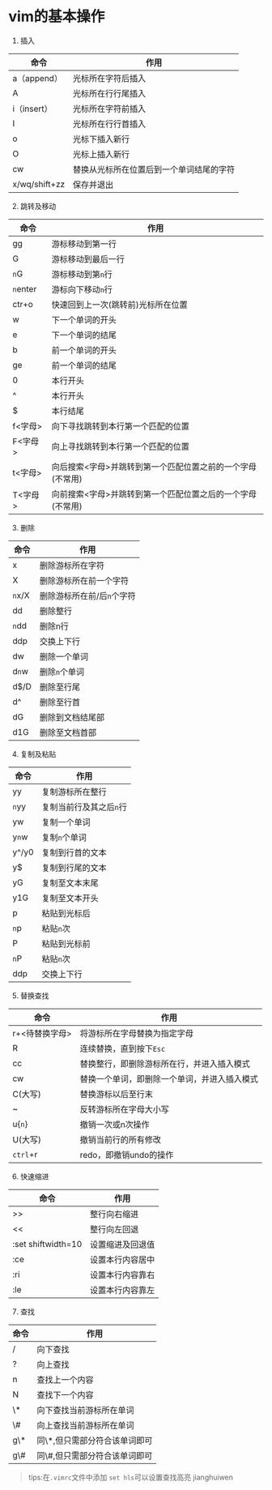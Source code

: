 # vim的基本操作

1. 插入

| 命令          | 作用                                     |
| ------------- | ---------------------------------------- |
| a（append）   | 光标所在字符后插入                       |
| A             | 光标所在行行尾插入                       |
| i（insert）   | 光标所在字符前插入                       |
| I             | 光标所在行行首插入                       |
| o             | 光标下插入新行                           |
| O             | 光标上插入新行                           |
| cw            | 替换从光标所在位置后到一个单词结尾的字符 |
| x/wq/shift+zz | 保存并退出                               |

2. 跳转及移动

| 命令 | 作用 |
| ---- | ---- |
| gg            | 游标移动到第一行                         |
| G             | 游标移动到最后一行                       |
| `n`G          | 游标移动到第`n`行                        |
| `n`enter      | 游标向下移动`n`行                        |
| ctr+o         | 快速回到上一次(跳转前)光标所在位置       |
| w | 下一个单词的开头 |
| e | 下一个单词的结尾 |
| b | 前一个单词的开头 |
| ge | 前一个单词的结尾 |
| 0 | 本行开头 |
| ^ | 本行开头 |
| $ | 本行结尾 |
| f<字母> | 向下寻找跳转到本行第一个匹配的位置 |
| F<字母> | 向上寻找跳转到本行第一个匹配的位置 |
| t<字母> | 向后搜索<字母>并跳转到第一个匹配位置之前的一个字母(不常用) |
| T<字母> | 向前搜索<字母>并跳转到第一个匹配位置之后的一个字母(不常用) |

3. 删除

|命令|作用|
|--------------|---------------------------|
| x             | 删除游标所在字符                         |
| X             | 删除游标所在前一个字符                   |
| `n`x/X        | 删除游标所在前/后`n`个字符               |
| dd            | 删除整行                                 |
| `n`dd         | 删除n行                                  |
| ddp | 交换上下行 |
| dw            | 删除一个单词                             |
| d`n`w         | 删除`n`个单词                            |
| d$/D          | 删除至行尾                               |
| d^            | 删除至行首                               |
| dG            | 删除到文档结尾部                         |
| d1G           | 删除至文档首部                           |

4. 复制及粘贴

| 命令  | 作用                    |
| ----- | ----------------------- |
| yy    | 复制游标所在整行        |
| `n`yy | 复制当前行及其之后`n`行 |
| yw    | 复制一个单词            |
| y`n`w | 复制`n`个单词           |
| y^/y0 | 复制到行首的文本        |
| y$    | 复制到行尾的文本        |
| yG    | 复制至文本末尾          |
| y1G   | 复制至文本开头          |
| p     | 粘贴到光标后            |
| `n`p  | 粘贴`n`次               |
| P     | 粘贴到光标前            |
| `n`P  | 粘贴`n`次               |
| ddp   | 交换上下行              |

5. 替换查找

| 命令           | 作用                                         |
| -------------- | -------------------------------------------- |
| r+<待替换字母> | 将游标所在字母替换为指定字母                 |
| R              | 连续替换，直到按下`Esc`                      |
| cc             | 替换整行，即删除游标所在行，并进入插入模式   |
| cw             | 替换一个单词，即删除一个单词，并进入插入模式 |
| C(大写)        | 替换游标以后至行末                           |
| ~              | 反转游标所在字母大小写                       |
| u{`n`}         | 撤销一次或n次操作                            |
| U(大写)        | 撤销当前行的所有修改                         |
| `ctrl`+r       | redo，即撤销undo的操作                       |

6. 快速缩进

| 命令               | 作用             |
| ------------------ | ---------------- |
| >>                 | 整行向右缩进     |
| <<                 | 整行向左回退     |
| :set shiftwidth=10 | 设置缩进及回退值 |
| :ce                | 设置本行内容居中 |
| :ri                | 设置本行内容靠右 |
| :le                | 设置本行内容靠左 |

7. 查找

| 命令 | 作用                           |
| ---- | ------------------------------ |
| /    | 向下查找                       |
| ?    | 向上查找                       |
| n    | 查找上一个内容                 |
| N    | 查找下一个内容                 |
| \\*  | 向下查找当前游标所在单词       |
| \\#  | 向上查找当前游标所在单词       |
| g\\* | 同\\*,但只需部分符合该单词即可 |
| g\\# | 同\\#,但只需部分符合该单词即可 |

> tips:在`.vimrc`文件中添加 `set hls`可以设置查找高亮
> jianghuiwen